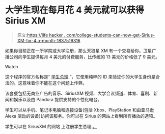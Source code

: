 # 大学生现在每月花 4 美元就可以获得 Sirius XM

> 原文:[https://life hacker . com/college-students-can-now-get-Sirius-XM-for-4 a-month-1837516316](https://lifehacker.com/college-students-can-now-get-sirius-xm-for-4-a-month-1837516316)

如果你目前正在一所学院或大学注册，那么天狼星 XM 有一个交易给你。卫星广播公司向学生提供每月 4 美元的付费服务，比传统的 13 美元的价格低了 9 美元。

Watch

这个程序的官方名称是“ [学生总理](https://www.siriusxm.com/phx/student) ”，它使用纯粹的 ID 来验证你的大学生身份是合法的。这意味着你不能在这个问题上作弊。

该套餐包括无商业广告的音乐、SiriusXM 视频、大学会议频道、体育、喜剧、新闻和娱乐以及由 Pandora 提供支持的个性化电台。

学生可以从手机、笔记本电脑和连接设备(包括 Xbox、PlayStation 和由亚马逊 Alexa 驱动的设备)访问该服务。你可以在 Sirius 的网站上看到所有播放的选项。

学生可以在 SiriusXM 的网站 上注册学生总理 [。](https://www.siriusxm.com/phx/student)